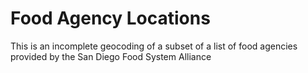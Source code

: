 # Food Agency Locations

This is an incomplete geocoding of a subset of a list of food agencies provided by the San Diego Food System Alliance